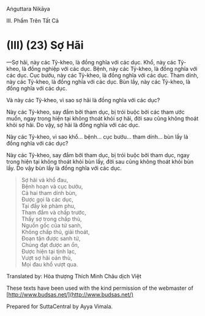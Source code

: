 

Aṅguttara Nikāya

III. Phẩm Trên Tất Cả

# (III) (23) Sợ Hãi

—Sợ hãi, này các Tỷ-kheo, là đồng nghĩa với các dục. Khổ, này các Tỷ-kheo, là đồng nghiệp với các dục. Bệnh, này các Tỷ-kheo, là đồng nghĩa với các dục. Cục bướu, này các Tỷ-kheo, là đồng nghĩa với các dục. Tham dính, này các Tỷ-kheo, là đồng nghĩa với các dục. Bùn lầy, này các Tỷ-kheo, là đồng nghĩa với các dục.

Và này các Tỷ-kheo, vì sao sợ hãi là đồng nghĩa với các dục?

Này các Tỷ-kheo, say đắm bởi tham dục, bị trói buộc bởi các tham ước muốn, ngay trong hiện tại không thoát khỏi sợ hãi, đời sau cũng không thoát khỏi sợ hãi. Do vậy, sợ hãi là đồng nghĩa với các dục.

Này các Tỷ-kheo, vì sao khổ... bệnh... cục bướu... tham dính... bùn lầy là đồng nghĩa với các dục?

Này các Tỷ-kheo, say đắm bởi tham dục, bị trói buộc bởi tham dục, ngay trong hiện tại không thoát khỏi bùn lầy, đời sau cũng không thoát khỏi bùn lầy. Do vậy bùn lầy là đồng nghĩa với các dục.

> Sợ hãi và khổ đau,  
> Bệnh hoạn và cục bướu,  
> Cả hai tham dính bùn,  
> Ðược gọi là các dục,  
> Tại đấy kẻ phàm phu,  
> Tham đắm và chấp trước,  
> Thấy sợ trong chấp thủ,  
> Nguồn gốc của tử sanh,  
> Không chấp thủ, giải thoát,  
> Ðoạn tận được sanh tử,  
> Chúng đạt được an ổn,  
> Ðược hiện tại tịnh lạc,  
> Vượt sợ hãi oán thù,  
> Mọi đau khổ vượt qua.

Translated by: Hòa thượng Thích Minh Châu dịch Việt

These texts have been used with the kind permission of the webmaster of [http://www.budsas.net/](http://www.budsas.net/)

Prepared for SuttaCentral by Ayya Vimala.
